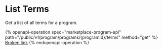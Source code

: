 # List Terms

Get a list of all terms for a program.

{% openapi-operation spec="marketplace-program-api" path="/public/v1/program/programs/{programId}/terms" method="get" %}
[Broken link](broken-reference)
{% endopenapi-operation %}
